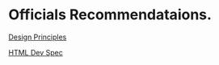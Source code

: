 # Officials Recommendataions.

[Design Principles](https://www.w3.org/TR/html-design-principles/)

[HTML Dev Spec](https://html.spec.whatwg.org/dev/)
